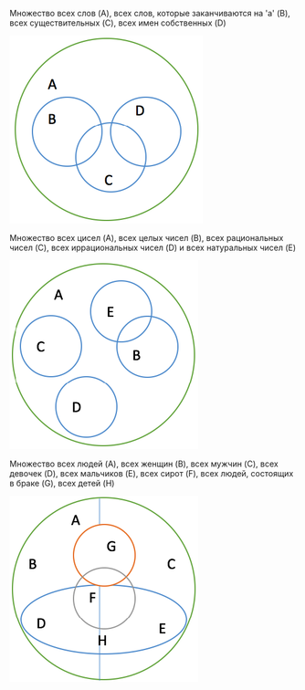 Множество всех слов (A), всех слов, которые заканчиваются на 'а' (B), всех существительных (C), всех имен собственных (D)

![](1.png)

Множество всех цисел (A), всех целых чисел (B), всех рациональных чисел (C), всех иррациональных чисел (D) и всех натуральных чисел (E)

![](2.png)

Множество всех людей (A), всех женщин (B), всех мужчин (C), всех девочек (D), всех мальчиков (E), всех сирот (F), всех людей, состоящих в браке (G), всех детей (H)

![](3.png)
